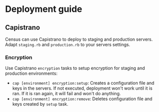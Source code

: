 # Deployment guide

## Capistrano

Census can use Capistrano to deploy to staging and production servers. Adapt `staging.rb` and `production.rb` to your servers settings.

### Encryption

Use Capistrano `encryption` tasks to setup encryption for staging and production environments:

 * `cap [environment] encryption:setup`: Creates a configuration file and keys in the servers. If not executed, deployment won't work until it is ran. If it is ran again, it will fail and won't do anything.
 * `cap [environment] encryption:remove`: Deletes configuration file and keys created by `setup` task.
